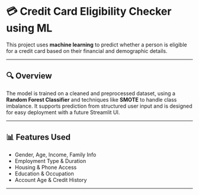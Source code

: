 # 💳 Credit Card Eligibility Checker using ML

This project uses **machine learning** to predict whether a person is eligible for a credit card based on their financial and demographic details.

---

## 🔍 Overview

The model is trained on a cleaned and preprocessed dataset, using a **Random Forest Classifier** and techniques like **SMOTE** to handle class imbalance. It supports prediction from structured user input and is designed for easy deployment with a future Streamlit UI.

---

## 📊 Features Used

- Gender, Age, Income, Family Info
- Employment Type & Duration
- Housing & Phone Access
- Education & Occupation
- Account Age & Credit History

---

